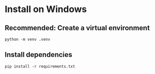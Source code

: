 # Install on Windows

## Recommended: Create a virtual environment

```
python -m venv .venv
```

## Install dependencies

```
pip install -r requirements.txt
```
